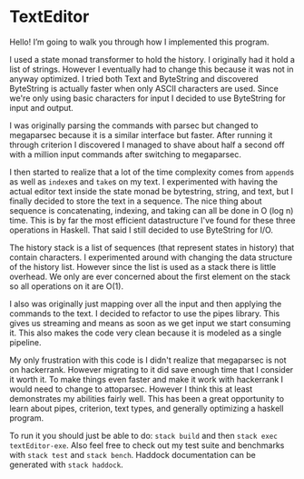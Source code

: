 # TextEditor

Hello! I’m going to walk you through how I implemented this program.

I used a state monad transformer to hold the history. I originally had it hold a list of strings. However I eventually had to change this because it was not in anyway optimized. I tried both Text and ByteString and discovered ByteString is actually faster when only ASCII characters are used. Since we're only using basic characters for input I decided to use ByteString for input and output. 

I was originally parsing the commands with parsec but changed to megaparsec because it is a similar interface but faster. After running it through criterion I discovered I managed to shave about half a second off with a million input commands after switching to megaparsec.

I then started to realize that a lot of the time complexity comes from `append`s as well as `index`es and `take`s on my text. I experimented with having the actual editor text inside the state monad be bytestring, string, and text, but I finally decided to store the text in a sequence. The nice thing about sequence is concatenating, indexing, and taking can all be done in O (log n) time. This is by far the most efficient datastructure I've found for these three operations in Haskell. That said I still decided to use ByteString for I/O.

The history stack is a list of sequences (that represent states in history) that contain characters. I experimented around with changing the data structure of the history list. However since the list is used as a stack there is little overhead. We only are ever concerned about the first element on the stack so all operations on it are O(1). 

I also was originally just mapping over all the input and then applying the commands to the text. I decided to refactor to use the pipes library. This gives us streaming and means as soon as we get input we start consuming it. This also makes the code very clean because it is modeled as a single pipeline.

My only frustration with this code is I didn't realize that megaparsec is not on hackerrank. However migrating to it did save enough time that I consider it worth it. To make things even faster and make it work with hackerrank I would need to change to attoparsec. However I think this at least demonstrates my abilities fairly well. This has been a great opportunity to learn about pipes, criterion, text types, and generally optimizing a haskell program.

To run it you should just be able to do:
`stack build` and then `stack exec textEditor-exe`.
Also feel free to check out my test suite and benchmarks with `stack test` and `stack bench`.
Haddock documentation can be generated with `stack haddock`.



